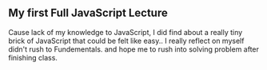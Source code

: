 ## My first Full JavaScript Lecture

Cause lack of my knowledge to JavaScript, I did find about a really tiny brick of JavaScript that could be felt like easy..
I really reflect on myself didn't rush to Fundementals. and hope me to rush into solving problem after finishing class.
